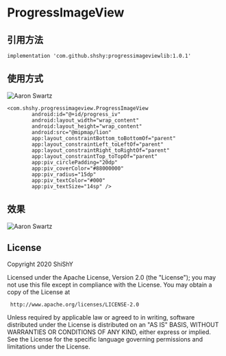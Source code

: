 # ProgressImageView
## 引用方法   
```implementation 'com.github.shshy:progressimageviewlib:1.0.1'```  
## 使用方式  
![Aaron Swartz](https://github.com/ShshyDevooo/ProgressImageView/blob/master/images/usage.png)
```
<com.shshy.progressimageview.ProgressImageView
        android:id="@+id/progress_iv"
        android:layout_width="wrap_content"
        android:layout_height="wrap_content"
        android:src="@mipmap/lion"
        app:layout_constraintBottom_toBottomOf="parent"
        app:layout_constraintLeft_toLeftOf="parent"
        app:layout_constraintRight_toRightOf="parent"
        app:layout_constraintTop_toTopOf="parent"
        app:piv_circlePadding="20dp"
        app:piv_coverColor="#88000000"
        app:piv_radius="15dp"
        app:piv_textColor="#000"
        app:piv_textSize="14sp" />
```  
## 效果  
![Aaron Swartz](https://github.com/ShshyDevooo/ProgressImageView/blob/master/images/effect.jpg)  
## License
  Copyright 2020 ShiShY

   Licensed under the Apache License, Version 2.0 (the "License");
   you may not use this file except in compliance with the License.
   You may obtain a copy of the License at

     http://www.apache.org/licenses/LICENSE-2.0

   Unless required by applicable law or agreed to in writing, software
   distributed under the License is distributed on an "AS IS" BASIS,
   WITHOUT WARRANTIES OR CONDITIONS OF ANY KIND, either express or implied.
   See the License for the specific language governing permissions and
   limitations under the License.

